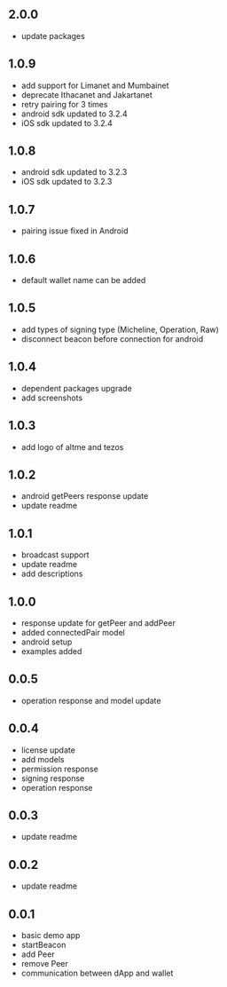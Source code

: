 ## 2.0.0

- update packages

## 1.0.9

- add support for Limanet and Mumbainet
- deprecate Ithacanet and Jakartanet
- retry pairing for 3 times
- android sdk updated to 3.2.4
- iOS sdk updated to 3.2.4

## 1.0.8

- android sdk updated to 3.2.3
- iOS sdk updated to 3.2.3

## 1.0.7

- pairing issue fixed in Android

## 1.0.6

- default wallet name can be added

## 1.0.5

- add types of signing type (Micheline, Operation, Raw)
- disconnect beacon before connection for android

## 1.0.4

- dependent packages upgrade
- add screenshots

## 1.0.3

- add logo of altme and tezos

## 1.0.2

- android getPeers response update
- update readme

## 1.0.1

- broadcast support
- update readme
- add descriptions

## 1.0.0

- response update for getPeer and addPeer
- added connectedPair model
- android setup
- examples added

## 0.0.5

- operation response and model update

## 0.0.4

- license update
- add models
- permission response
- signing response
- operation response

## 0.0.3

- update readme

## 0.0.2

- update readme

## 0.0.1

- basic demo app
- startBeacon
- add Peer
- remove Peer
- communication between dApp and wallet
